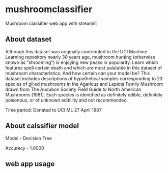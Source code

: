 # mushroomclassifier
Mushroom classifier web app with streamlit 
## About dataset
Although this dataset was originally contributed to the UCI Machine Learning repository nearly 30 years ago, mushroom hunting (otherwise known as "shrooming") is enjoying new peaks in popularity. Learn which features spell certain death and which are most palatable in this dataset of mushroom characteristics. And how certain can your model be?
This dataset includes descriptions of hypothetical samples corresponding to 23 species of gilled mushrooms in the Agaricus and Lepiota Family Mushroom drawn from The Audubon Society Field Guide to North American Mushrooms (1981). Each species is identified as definitely edible, definitely poisonous, or of unknown edibility and not recommended.

Time period: Donated to UCI ML 27 April 1987
## About calssifier model

Model - Decision Tree

Accurecy - 1.0000


## web app usage
